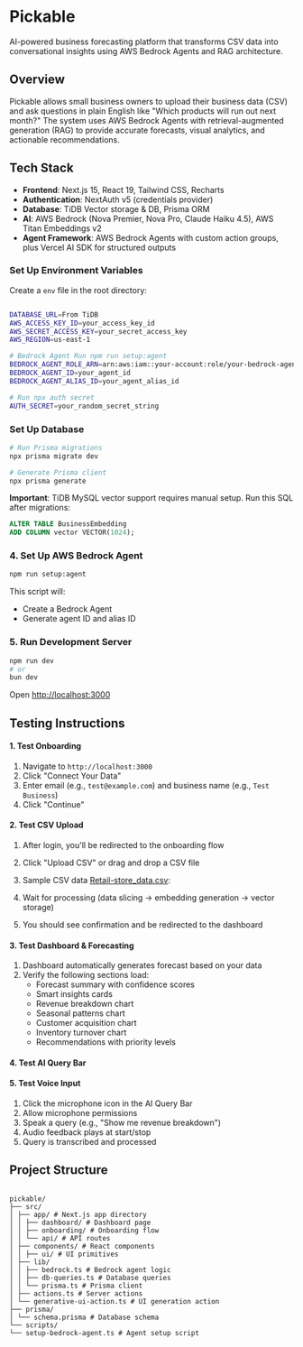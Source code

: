 # Pickable

AI-powered business forecasting platform that transforms CSV data into conversational insights using AWS Bedrock Agents and RAG architecture.

## Overview

Pickable allows small business owners to upload their business data (CSV) and ask questions in plain English like "Which products will run out next month?" The system uses AWS Bedrock Agents with retrieval-augmented generation (RAG) to provide accurate forecasts, visual analytics, and actionable recommendations.

## Tech Stack

- **Frontend**: Next.js 15, React 19, Tailwind CSS, Recharts
- **Authentication**: NextAuth v5 (credentials provider)
- **Database**: TiDB Vector storage & DB, Prisma ORM
- **AI**: AWS Bedrock (Nova Premier, Nova Pro, Claude Haiku 4.5), AWS Titan Embeddings v2
- **Agent Framework**: AWS Bedrock Agents with custom action groups, plus Vercel AI SDK for structured outputs

### Set Up Environment Variables

Create a `env` file in the root directory:

```bash

DATABASE_URL=From TiDB
AWS_ACCESS_KEY_ID=your_access_key_id
AWS_SECRET_ACCESS_KEY=your_secret_access_key
AWS_REGION=us-east-1

# Bedrock Agent Run npm run setup:agent
BEDROCK_AGENT_ROLE_ARN=arn:aws:iam::your-account:role/your-bedrock-agent-role
BEDROCK_AGENT_ID=your_agent_id
BEDROCK_AGENT_ALIAS_ID=your_agent_alias_id

# Run npx auth secret
AUTH_SECRET=your_random_secret_string
```

### Set Up Database

```bash
# Run Prisma migrations
npx prisma migrate dev

# Generate Prisma client
npx prisma generate
```

**Important**: TiDB MySQL vector support requires manual setup. Run this SQL after migrations:

```sql
ALTER TABLE BusinessEmbedding
ADD COLUMN vector VECTOR(1024);
```

### 4. Set Up AWS Bedrock Agent

```bash
npm run setup:agent
```

This script will:

- Create a Bedrock Agent
- Generate agent ID and alias ID

### 5. Run Development Server

```bash
npm run dev
# or
bun dev
```

Open [http://localhost:3000](http://localhost:3000)

## Testing Instructions

#### 1. Test Onboarding

1. Navigate to `http://localhost:3000`
2. Click "Connect Your Data"
3. Enter email (e.g., `test@example.com`) and business name (e.g., `Test Business`)
4. Click "Continue"

#### 2. Test CSV Upload

1. After login, you'll be redirected to the onboarding flow
2. Click "Upload CSV" or drag and drop a CSV file
3. Sample CSV data [Retail-store_data.csv](./retail-store_data.csv):

4. Wait for processing (data slicing → embedding generation → vector storage)
5. You should see confirmation and be redirected to the dashboard

#### 3. Test Dashboard & Forecasting

1. Dashboard automatically generates forecast based on your data
2. Verify the following sections load:
   - Forecast summary with confidence scores
   - Smart insights cards
   - Revenue breakdown chart
   - Seasonal patterns chart
   - Customer acquisition chart
   - Inventory turnover chart
   - Recommendations with priority levels

#### 4. Test AI Query Bar

#### 5. Test Voice Input

1. Click the microphone icon in the AI Query Bar
2. Allow microphone permissions
3. Speak a query (e.g., "Show me revenue breakdown")
4. Audio feedback plays at start/stop
5. Query is transcribed and processed

## Project Structure

```

pickable/
├── src/
│ ├── app/ # Next.js app directory
│ │ ├── dashboard/ # Dashboard page
│ │ ├── onboarding/ # Onboarding flow
│ │ └── api/ # API routes
│ ├── components/ # React components
│ │ ├── ui/ # UI primitives
│ ├── lib/
│ │ ├── bedrock.ts # Bedrock agent logic
│ │ ├── db-queries.ts # Database queries
│ │ └── prisma.ts # Prisma client
│ ├── actions.ts # Server actions
│ └── generative-ui-action.ts # UI generation action
├── prisma/
│ └── schema.prisma # Database schema
└── scripts/
└── setup-bedrock-agent.ts # Agent setup script

```
